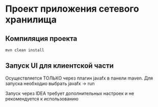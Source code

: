 # Проект приложения сетевого хранилища

## Компиляция проекта
`mvn clean install`

## Запуск UI для клиентской части
Осуществляется ТОЛЬКО через плагин javafx в панели maven. Для запуска необходио выбрать javafx -> run

Запуск через IDEA требует дополнительных настроек и не рекомендуется к использованию
